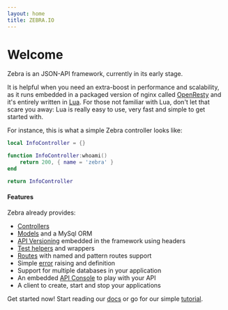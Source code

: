 ```yaml
---
layout: home
title: ZEBRA.IO
---
```


# Welcome

Zebra is an JSON-API framework, currently in its early stage.

It is helpful when you need an extra-boost in performance and scalability, as it runs embedded in a packaged version of nginx
called [OpenResty](http://openresty.org/) and it's entirely written in [Lua](http://www.lua.org/).
For those not familiar with Lua, don't let that scare you away: Lua is really easy to use, very fast and simple to get started with.

For instance, this is what a simple Zebra controller looks like:

```lua
local InfoController = {}

function InfoController:whoami()
    return 200, { name = 'zebra' }
end

return InfoController
```

#### Features

Zebra already provides:

 * [Controllers](/docs/controllers.html)
 * [Models](/docs/models.html) and a MySql ORM
 * [API Versioning](/docs/api_versioning.html) embedded in the framework using headers
 * [Test helpers](/docs/testing.html) and wrappers
 * [Routes](/docs/routes.html) with named and pattern routes support
 * Simple [error](/docs/errors.html) raising and definition
 * Support for multiple databases in your application
 * An embedded [API Console](/docs/api_console.html) to play with your API
 * A client to create, start and stop your applications

Get started now! Start reading our [docs](/docs/install.html) or go for our simple [tutorial](tutorial.html).
